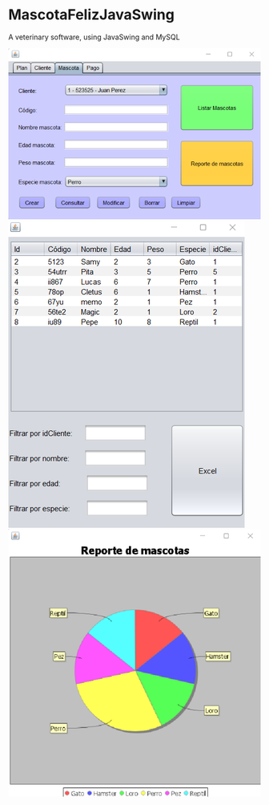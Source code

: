 # MascotaFelizJavaSwing
A veterinary software, using JavaSwing and MySQL

![Screenshot](mascotaFeliz1.PNG)
![Screenshot](mascotaFeliz2.PNG)
![Screenshot](mascotaFeliz3.PNG)
